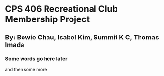 # CPS 406 Recreational Club Membership Project
**By: Bowie Chau, Isabel Kim, Summit K C, Thomas Imada**
---
### Some words go here later
and then some more
